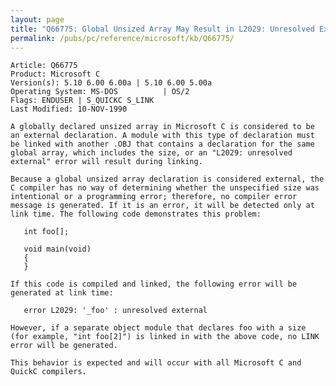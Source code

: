 ```yaml
---
layout: page
title: "Q66775: Global Unsized Array May Result in L2029: Unresolved External"
permalink: /pubs/pc/reference/microsoft/kb/Q66775/
---
```


	Article: Q66775
	Product: Microsoft C
	Version(s): 5.10 6.00 6.00a | 5.10 6.00 5.00a
	Operating System: MS-DOS          | OS/2
	Flags: ENDUSER | S_QUICKC S_LINK
	Last Modified: 10-NOV-1990
	
	A globally declared unsized array in Microsoft C is considered to be
	an external declaration. A module with this type of declaration must
	be linked with another .OBJ that contains a declaration for the same
	global array, which includes the size, or an "L2029: unresolved
	external" error will result during linking.
	
	Because a global unsized array declaration is considered external, the
	C compiler has no way of determining whether the unspecified size was
	intentional or a programming error; therefore, no compiler error
	message is generated. If it is an error, it will be detected only at
	link time. The following code demonstrates this problem:
	
	   int foo[];
	
	   void main(void)
	   {
	   }
	
	If this code is compiled and linked, the following error will be
	generated at link time:
	
	   error L2029: '_foo' : unresolved external
	
	However, if a separate object module that declares foo with a size
	(for example, "int foo[2]") is linked in with the above code, no LINK
	error will be generated.
	
	This behavior is expected and will occur with all Microsoft C and
	QuickC compilers.
